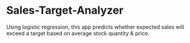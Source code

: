 # Sales-Target-Analyzer
Using logistic regression, this app predicts whether expected sales will exceed a target based on average stock quantity &amp; price.
